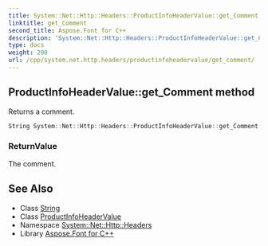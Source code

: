 ```yaml
---
title: System::Net::Http::Headers::ProductInfoHeaderValue::get_Comment method
linktitle: get_Comment
second_title: Aspose.Font for C++
description: 'System::Net::Http::Headers::ProductInfoHeaderValue::get_Comment method. Returns a comment in C++.'
type: docs
weight: 200
url: /cpp/system.net.http.headers/productinfoheadervalue/get_comment/
---
```

## ProductInfoHeaderValue::get_Comment method


Returns a comment.

```cpp
String System::Net::Http::Headers::ProductInfoHeaderValue::get_Comment()
```


### ReturnValue

The comment.

## See Also

* Class [String](../../../system/string/)
* Class [ProductInfoHeaderValue](../)
* Namespace [System::Net::Http::Headers](../../)
* Library [Aspose.Font for C++](../../../)
